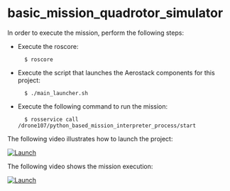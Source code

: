 # basic_mission_quadrotor_simulator

In order to execute the mission, perform the following steps:

- Execute the roscore:

        $ roscore

- Execute the script that launches the Aerostack components for this project:

        $ ./main_launcher.sh

- Execute the following command to run the mission:

        $ rosservice call /drone107/python_based_mission_interpreter_process/start

The following video illustrates how to launch the project:

[ ![Launch](https://i.ibb.co/D1tZgrh/basic-mission-quadrotor-simulator-launch-Moment.jpg)](https://youtu.be/ATZxAVit83c)

The following video shows the mission execution:

[ ![Launch](https://i.ibb.co/5s6Sp6F/basic-mission-quadrotor-simulator-v2-Moment.jpg)](https://youtu.be/4KJG3Q64RmE)

